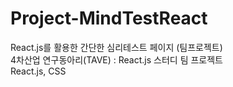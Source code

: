 # Project-MindTestReact
React.js를 활용한 간단한 심리테스트 페이지 (팀프로젝트)
<br>
4차산업 연구동아리(TAVE) : React.js 스터디 팀 프로젝트
<br>
React.js, CSS
